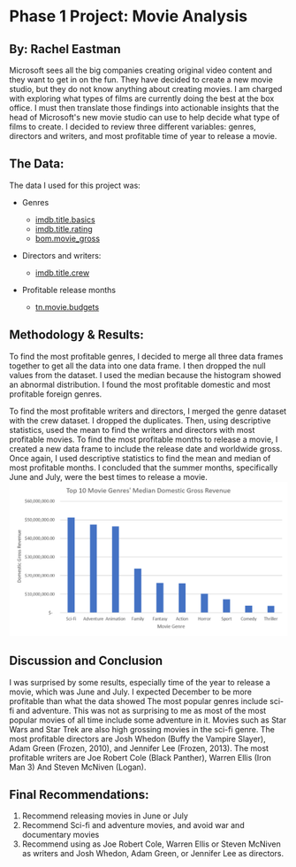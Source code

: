 # Phase 1 Project: Movie Analysis 
## By: Rachel Eastman 
Microsoft sees all the big companies creating original video content and they want to get in on the fun. They have decided to create a new movie studio, but they do not know anything about creating movies. I am charged with exploring what types of films are currently doing the best at the box office. I must then translate those findings into actionable insights that the head of Microsoft's new movie studio can use to help decide what type of films to create.
I decided to review three different variables: genres, directors and writers, and most profitable time of year to release a movie.

## The Data:
The data I used for this project was:
-	Genres
      - [imdb.title.basics](https://github.com/rcasey106/dsc-phase-1-project-v2-3/tree/master/zippedData)
      - [imdb.title.rating](https://github.com/rcasey106/dsc-phase-1-project-v2-3/tree/master/zippedData)
   	- [bom.movie_gross](https://github.com/rcasey106/dsc-phase-1-project-v2-3/tree/master/zippedData)

-  Directors and writers:
      - [imdb.title.crew](https://github.com/rcasey106/dsc-phase-1-project-v2-3/tree/master/zippedData)
      
-  Profitable release months
      - [tn.movie.budgets](https://github.com/rcasey106/dsc-phase-1-project-v2-3/tree/master/zippedData)

## Methodology & Results:
To find the most profitable genres, I decided to merge all three data frames together to get all the data into one data frame. I then dropped the null values from the dataset.  I used the median because the histogram showed an abnormal distribution. I found the most profitable domestic and most profitable foreign genres.
 
 
To find the most profitable writers and directors, I merged the genre dataset with the crew dataset. I dropped the duplicates. Then, using descriptive statistics, used the mean to find the writers and directors with most profitable movies. 
To find the most profitable months to release a movie, I created a new data frame to include the release date and worldwide gross. Once again, I used descriptive statistics to find the mean and median of most profitable months. I concluded that the summer months, specifically June and July, were the best times to release a movie.
![alt text](https://raw.githubusercontent.com/rcasey106/dsc-phase-1-project-v2-3/master/domestic.png)


## Discussion and Conclusion
I was surprised by some results, especially time of the year to release a movie, which was June and July.  I expected December to be more profitable than what the data showed
The most popular genres include sci-fi and adventure. This was not as surprising to me as most of the most popular movies of all time include some adventure in it. Movies such as Star Wars and Star Trek are also high grossing movies in the sci-fi genre.
The most profitable directors are Josh Whedon (Buffy the Vampire Slayer), Adam Green (Frozen, 2010), and Jennifer Lee (Frozen, 2013).
The most profitable writers are Joe Robert Cole (Black Panther), Warren Ellis (Iron Man 3)
And Steven McNiven (Logan).

## Final Recommendations:
1.	Recommend releasing movies in June or July
2.	Recommend Sci-fi and adventure movies, and avoid war and documentary movies
3.	Recommend using as Joe Robert Cole, Warren Ellis or Steven McNiven as writers and Josh Whedon, Adam Green, or Jennifer Lee as directors.
